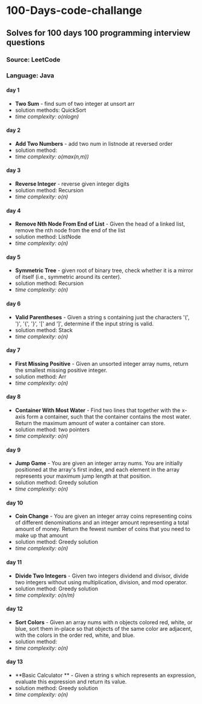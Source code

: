 # 100-Days-code-challange
## Solves for 100 days 100 programming interview questions
### Source: LeetCode
### Language: Java



#### day 1
- **Two Sum** - find sum of two integer at unsort arr
- solution methods: QuickSort 
- *time complexity:  o(nlogn)*
#### day 2 
- **Add Two Numbers** - add two num in listnode at reversed order 
- solution method:
-  *time complexity:  o(max(n,m))*
#### day 3
- **Reverse Integer** - reverse given integer digits 
- solution method: Recursion
-  *time complexity:  o(n)*
#### day 4
- **Remove Nth Node From End of List** - Given the head of a linked list, remove the nth node from the end of the list
- solution method: ListNode
-  *time complexity:  o(n)*
#### day 5
- **Symmetric Tree** - given root of binary tree, check whether it is a mirror of itself (i.e., symmetric around its center).
- solution method: Recursion
-  *time complexity:  o(n)*
#### day 6
- **Valid Parentheses** - Given a string s containing just the characters '(', ')', '{', '}', '[' and ']', determine if the input string is valid.
- solution method: Stack
-  *time complexity:  o(n)*
#### day 7
- **First Missing Positive** - Given an unsorted integer array nums, return the smallest missing positive integer.
- solution method: Arr
-  *time complexity:  o(n)*
#### day 8
- **Container With Most Water** - Find two lines that together with the x-axis form a container, 
                                  such that the container contains the most water.
                                  Return the maximum amount of water a container can store.
- solution method: two pointers
-  *time complexity:  o(n)*
#### day 9
- **Jump Game** - You are given an integer array nums. You are initially positioned at the array's first index, and each element in the array represents your maximum jump length at that position.
- solution method: Greedy solution
-  *time complexity:  o(n)*
#### day 10
- **Coin Change** - You are given an integer array coins representing coins of different denominations and an integer amount representing a total amount of money.
Return the fewest number of coins that you need to make up that amount
- solution method: Greedy solution
-  *time complexity:  o(n)*
#### day 11
- **Divide Two Integers** - Given two integers dividend and divisor, divide two integers without using multiplication, division, and mod operator.
- solution method: Greedy solution
-  *time complexity:  o(n/m)*
#### day 12
- **Sort Colors** - Given an array nums with n objects colored red, white, or blue, sort them in-place so that objects of the same color are adjacent, with the colors in the order red, white, and blue.
- solution method: 
-  *time complexity:  o(n)*
#### day 13
- **Basic Calculator ** - Given a string s which represents an expression, evaluate this expression and return its value. 
- solution method: Greedy solution
-  *time complexity:  o(n)*

